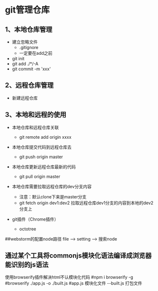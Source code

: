 # git管理仓库
## 1、本地仓库管理
* 建立忽略文件
  * .gitignore
  * 一定要在add之前
* git init
* git add ./*/-A
* git commit -m 'xxx'

## 2、远程仓库管理
* 新建远程仓库

## 3、本地和远程的使用
* 本地仓库和远程仓库关联
  * git remote add origin xxxx
* 本地仓库提交代码到远程仓库去
  * git push origin master
* 本地仓库更新远程仓库最新的代码
  * git pull origin master
* 本地仓库需要拉取远程仓库的dev分支内容
  * 注意：默认clone下来是master分支
  * git fetch origin dev1:dev2  拉取远程仓库dev1分支的内容到本地的dev2分支上

* git插件（Chrome插件）
  * octotree

##webstorm的配置node路径
  file --> setting  --> 搜索node

## 通过某个工具将commonjs模块化语法编译成浏览器能识别的js语法
 使用browserify插件解决html不认模块化代码
  #npm i browserify -g
  #browserify ./app.js -o ./built.js
  #app.js 模块化文件  --built.js 打包文件
